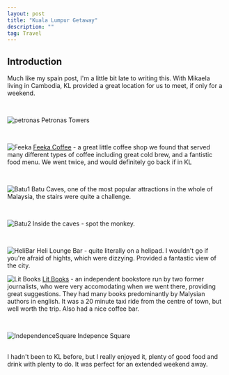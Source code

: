 ```yaml
---
layout: post
title: "Kuala Lumpur Getaway"
description: ""
tag: Travel
---
```

## Introduction 
Much like my spain post, I'm a little bit late to writing this. With Mikaela living in Cambodia, KL provided a great location for us to meet, if only for a weekend. 

<br>

![petronas](https://i.imgur.com/WQAGWxu.jpg)
Petronas Towers

<br>

![Feeka](https://i.imgur.com/xrfUQA9.jpg)
[Feeka Coffee](https://www.instagram.com/feekacoffeeroasters/?hl=en) - a great little coffee shop we found that served many different types of coffee including great cold brew, and a fantistic food menu. We went twice, and would definitely go back if in KL

<br>


![Batu1](https://i.imgur.com/Pk70F4B.jpg)
Batu Caves, one of the most popular attractions in the whole of Malaysia, the stairs were quite a challenge.

<br>

![Batu2](https://i.imgur.com/9qdbbqd.jpg)
Inside the caves - spot the monkey.

<br>


![HeliBar](https://i.imgur.com/L0glIkL.jpg)
Heli Lounge Bar - quite literally on a helipad. I wouldn't go if you're afraid of hights, which were dizzying. Provided a fantastic view of the city.


![Lit Books](https://i.imgur.com/9YATkqy.jpg)
[Lit Books](https://litbooks.com.my/about-us/) - an independent bookstore run by two former journalists, who were very accomodating when we went there, providing great suggestions. They had many books predominantly by Malysian authors in english. It was a 20 minute taxi ride from the centre of town, but well worth the trip. Also had a nice coffee bar.

<br>

![IndependenceSquare](https://i.imgur.com/aQ6ky6A.jpg)
Indepence Square

<br>
I hadn't been to KL before, but I really enjoyed it, plenty of good food and drink with plenty to do. It was perfect for an extended weekend away.
